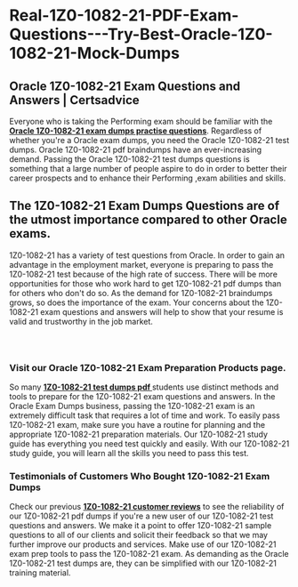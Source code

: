 # Real-1Z0-1082-21-PDF-Exam-Questions---Try-Best-Oracle-1Z0-1082-21-Mock-Dumps
<h2><strong>Oracle 1Z0-1082-21 Exam Questions and Answers | Certsadvice</strong></h2> <p>Everyone who is taking the Performing exam should be familiar with the <a href="http://www.certsadvice.com/oracle/1z0-1082-21-practice-questions"><strong>Oracle 1Z0-1082-21 exam dumps practise questions</strong></a>. Regardless of whether you&#39;re a Oracle exam dumps, you need the Oracle 1Z0-1082-21 test dumps. Oracle 1Z0-1082-21 pdf braindumps have an ever-increasing demand. Passing the Oracle 1Z0-1082-21 test dumps questions is something that a large number of people aspire to do in order to better their career prospects and to enhance their Performing ,exam abilities and skills.</p> <h2><strong>The 1Z0-1082-21 Exam Dumps Questions are of the utmost importance compared to other Oracle exams.</strong></h2> <p>1Z0-1082-21 has a variety of test questions from Oracle. In order to gain an advantage in the employment market, everyone is preparing to pass the 1Z0-1082-21 test because of the high rate of success. There will be more opportunities for those who work hard to get 1Z0-1082-21 pdf dumps than for others who don&#39;t do so. As the demand for 1Z0-1082-21 braindumps grows, so does the importance of the exam. Your concerns about the 1Z0-1082-21 exam questions and answers will help to show that your resume is valid and trustworthy in the job market.</p> <p><a href="http://www.certsadvice.com/oracle/1z0-1082-21-practice-questions" style="display: block; padding: 1em 0; text-align: center; "><img alt="" src="https://1.bp.blogspot.com/-RUOr8Wn-CRk/YUYAxC8kcHI/AAAAAAAAAnw/F7BbdI3tw8QDj5z8iX0vQAioQzKiUxduwCLcBGAsYHQ/s0/unnamed.jpg" /></a></p> <h3><strong>Visit our Oracle 1Z0-1082-21 Exam Preparation Products page.</strong></h3> <p>So many <a href="http://www.certsadvice.com/oracle/1z0-1082-21-practice-questions"><strong>1Z0-1082-21 test dumps pdf </strong></a>students use distinct methods and tools to prepare for the 1Z0-1082-21 exam questions and answers. In the Oracle Exam Dumps business, passing the 1Z0-1082-21 exam is an extremely difficult task that requires a lot of time and work. To easily pass 1Z0-1082-21 exam, make sure you have a routine for planning and the appropriate 1Z0-1082-21 preparation materials. Our 1Z0-1082-21 study guide has everything you need test quickly and easily. With our 1Z0-1082-21 study guide, you will learn all the skills you need to pass this test.</p> <h3><strong>Testimonials of Customers Who Bought 1Z0-1082-21 Exam Dumps</strong></h3> <p>Check our previous <a href="http://www.certsadvice.com/oracle/1z0-1082-21-practice-questions"><strong>1Z0-1082-21 customer reviews</strong></a> to see the reliability of our 1Z0-1082-21 pdf dumps if you&#39;re a new user of our 1Z0-1082-21 test questions and answers. We make it a point to offer 1Z0-1082-21 sample questions to all of our clients and solicit their feedback so that we may further improve our products and services. Make use of our 1Z0-1082-21 exam prep tools to pass the 1Z0-1082-21 exam. As demanding as the Oracle 1Z0-1082-21 test dumps are, they can be simplified with our 1Z0-1082-21 training material.</p>
